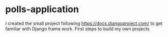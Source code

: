 # polls-application
I created the small project following https://docs.djangoproject.com/ to get familiar with Django frame work. First steps to build my own projects
